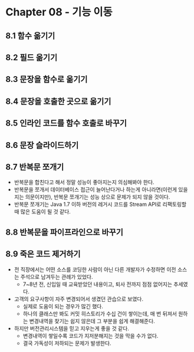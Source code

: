 # Chapter 08 - 기능 이동

## 8.1 함수 옮기기

## 8.2 필드 옮기기

## 8.3 문장을 함수로 옮기기

## 8.4 문장을 호출한 곳으로 옮기기

## 8.5 인라인 코드를 함수 호출로 바꾸기

## 8.6 문장 슬라이드하기

## 8.7 반복문 쪼개기

- 반복문을 합친다고 해서 정말 성능이 좋아지는지 의심해봐야 한다.
- 반복문을 쪼개서 데이터베이스 접근이 늘어난다거나 하는게 아니라면(이런게 있을지는 의문이지만), 반복문 쪼개기는 성능 상으로 문제가 되지 않을 것이다.
- 반복문 쪼개기는 Java 1.7 이하 버전의 레거시 코드를 Stream API로 리팩토링할 때 많은 도움이 될 것 같다.

## 8.8 반복문을 파이프라인으로 바꾸기

## 8.9 죽은 코드 제거하기

- 전 직장에서는 어떤 소스를 코딩한 사람이 아닌 다른 개발자가 수정하면 이전 소스는 주석으로 남겨두는 관례가 있었다.
  - 7~8년 전, 신입일 때 교육받았던 내용이고, 퇴사 전까지 점점 없어지는 추세였다.
- 고객의 요구사항이 자주 변경되어서 생겼던 관습으로 보였다.
  - 실제로 도움이 되는 경우가 많긴 했다.
  - 하나의 클래스만 봐도 커밋 히스토리가 수십 건이 쌓이는데, 매 번 뒤져서 원하는 변경내역을 찾기는 쉽지 않은데 그 부분을 쉽게 해결해준다.
- 하지만 버전관리시스템을 믿고 지우는게 좋을 것 같다.
  - 변경내역이 쌓일수록 코드가 지저분해지는 것을 막을 수가 없다.
  - 결국 가독성이 저하되는 문제가 발생한다.
